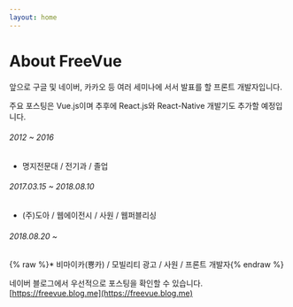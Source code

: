 ```yaml
---
layout: home
---
```

# About FreeVue

앞으로 구글 및 네이버, 카카오 등 여러 세미나에 서서 발표를 할 프론트 개발자입니다.

주요 포스팅은 Vue.js이며 추후에 React.js와 React-Native 개발기도 추가할 예정입니다.

###### 2012 ~ 2016
* 명지전문대 / 전기과 / 졸업

###### 2017.03.15 ~ 2018.08.10
* (주)도아 / 웹에이전시 / 사원 / 웹퍼블리싱

###### 2018.08.20 ~
{% raw %}* 비마이카(뿅카) / 모빌리티 광고 / 사원 / 프론트 개발자{% endraw %}

네이버 블로그에서 우선적으로 포스팅을 확인할 수 있습니다.
[https://freevue.blog.me](https://freevue.blog.me)
